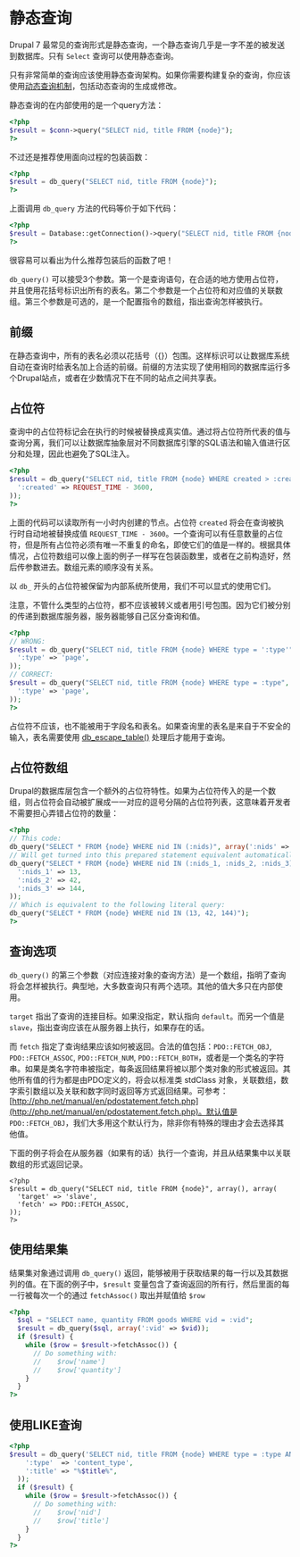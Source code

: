 # 静态查询

Drupal 7 最常见的查询形式是静态查询，一个静态查询几乎是一字不差的被发送到数据库。只有 `Select` 查询可以使用静态查询。

只有非常简单的查询应该使用静态查询架构。如果你需要构建复杂的查询，你应该使用[动态查询机制](http://drupal.org/node/310075)，包括动态查询的生成或修改。

静态查询的在内部使用的是一个query方法：

``` php
<?php
$result = $conn->query("SELECT nid, title FROM {node}");
?>
```

不过还是推荐使用面向过程的包装函数：

``` php
<?php
$result = db_query("SELECT nid, title FROM {node}");
?>
```
上面调用 `db_query` 方法的代码等价于如下代码：

``` php
<?php
$result = Database::getConnection()->query("SELECT nid, title FROM {node}");
?>
```
很容易可以看出为什么推荐包装后的函数了吧！

`db_query()` 可以接受3个参数。第一个是查询语句，在合适的地方使用占位符，并且使用花括号标识出所有的表名。第二个参数是一个占位符和对应值的关联数组。第三个参数是可选的，是一个配置指令的数组，指出查询怎样被执行。

## 前缀

在静态查询中，所有的表名必须以花括号（{}）包围。这样标识可以让数据库系统自动在查询时给表名加上合适的前缀。前缀的方法实现了使用相同的数据库运行多个Drupal站点，或者在少数情况下在不同的站点之间共享表。

## 占位符

查询中的占位符标记会在执行的时候被替换成真实值。通过将占位符所代表的值与查询分离，我们可以让数据库抽象层对不同数据库引擎的SQL语法和输入值进行区分和处理，因此也避免了SQL注入。

``` php
<?php
$result = db_query("SELECT nid, title FROM {node} WHERE created > :created", array(
  ':created' => REQUEST_TIME - 3600,
));
?>
```

上面的代码可以读取所有一小时内创建的节点。占位符 `created` 将会在查询被执行时自动地被替换成值 `REQUEST_TIME - 3600`。一个查询可以有任意数量的占位符，但是所有占位符必须有唯一不重复的命名，即使它们的值是一样的。根据具体情况，占位符数组可以像上面的例子一样写在包装函数里，或者在之前构造好，然后传参数进去。数组元素的顺序没有关系。

以 `db_` 开头的占位符被保留为内部系统所使用，我们不可以显式的使用它们。

注意，不管什么类型的占位符，都不应该被转义或者用引号包围。因为它们被分别的传递到数据库服务器，服务器能够自己区分查询和值。

``` php
<?php
// WRONG:
$result = db_query("SELECT nid, title FROM {node} WHERE type = ':type'", array(
  ':type' => 'page',
));
// CORRECT:
$result = db_query("SELECT nid, title FROM {node} WHERE type = :type", array(
  ':type' => 'page',
));
?>
```
占位符不应该，也不能被用于字段名和表名。如果查询里的表名是来自于不安全的输入，表名需要使用 [db_escape_table()](http://api.drupal.org/api/function/db_escape_table) 处理后才能用于查询。

## 占位符数组

Drupal的数据库层包含一个额外的占位符特性。如果为占位符传入的是一个数组，则占位符会自动被扩展成一一对应的逗号分隔的占位符列表，这意味着开发者不需要担心弄错占位符的数量：

``` php
<?php
// This code:
db_query("SELECT * FROM {node} WHERE nid IN (:nids)", array(':nids' => array(13, 42, 144));
// Will get turned into this prepared statement equivalent automatically:
db_query("SELECT * FROM {node} WHERE nid IN (:nids_1, :nids_2, :nids_3)", array(
  ':nids_1' => 13,
  ':nids_2' => 42,
  ':nids_3' => 144,
));
// Which is equivalent to the following literal query:
db_query("SELECT * FROM {node} WHERE nid IN (13, 42, 144)");
?>
```

## 查询选项

`db_query()` 的第三个参数（对应连接对象的查询方法）是一个数组，指明了查询将会怎样被执行。典型地，大多数查询只有两个选项。其他的值大多只在内部使用。

`target` 指出了查询的连接目标。如果没指定，默认指向 `default`。而另一个值是 `slave`，指出查询应该在从服务器上执行，如果存在的话。

而 `fetch` 指定了查询结果应该如何被返回。合法的值包括：`PDO::FETCH_OBJ`, `PDO::FETCH_ASSOC`, `PDO::FETCH_NUM`, `PDO::FETCH_BOTH`，或者是一个类名的字符串。如果是类名字符串被指定，每条返回结果将被以那个类对象的形式被返回。其他所有值的行为都是由PDO定义的，将会以标准类 stdClass 对象，关联数组，数字索引数组以及关联和数字同时返回等方式返回结果。可参考：[http://php.net/manual/en/pdostatement.fetch.php](http://php.net/manual/en/pdostatement.fetch.php)。默认值是 `PDO::FETCH_OBJ`，我们大多用这个默认行为，除非你有特殊的理由才会去选择其他值。

下面的例子将会在从服务器（如果有的话）执行一个查询，并且从结果集中以关联数组的形式返回记录。

```
<?php
$result = db_query("SELECT nid, title FROM {node}", array(), array(
  'target' => 'slave',
  'fetch' => PDO::FETCH_ASSOC,
));
?>
```
## 使用结果集

结果集对象通过调用 `db_query()` 返回，能够被用于获取结果的每一行以及其数据列的值。在下面的例子中，`$result` 变量包含了查询返回的所有行，然后里面的每一行被每次一个的通过 `fetchAssoc()` 取出并赋值给 `$row` 

``` php
<?php
  $sql = "SELECT name, quantity FROM goods WHERE vid = :vid";
  $result = db_query($sql, array(':vid' => $vid));
  if ($result) {
    while ($row = $result->fetchAssoc()) {
      // Do something with:
      //    $row['name']
      //    $row['quantity']
    }
  }
?>
```
## 使用LIKE查询

``` php
<?php
$result = db_query('SELECT nid, title FROM {node} WHERE type = :type AND title LIKE :title', array(
    ':type'  => 'content_type',
    ':title' => "%$title%",
  ));
  if ($result) {
    while ($row = $result->fetchAssoc()) {
      // Do something with:
      //    $row['nid']
      //    $row['title']
    }
  }
?>
```

